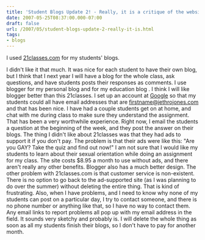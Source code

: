 ```yaml
---
title: 'Student Blogs Update 2! - Really, it is a critique of the website that I am using for the student blogs'
date: 2007-05-25T08:37:00.000-07:00
draft: false
url: /2007/05/student-blogs-update-2-really-it-is.html
tags: 
- blogs
---
```


I used [21classes.com](http://mrjonesenglish.21classes.com) for my students' blogs.  
  
I didn't like it that much. It was nice for each student to have their own blog, but I think that I next year I will have a blog for the whole class, ask questions, and have students posts their responses as comments. I use blogger for my personal blog and for my education blog . I think I will like blogger better than this 21classes. I set up an account at [Google](http://www.blogger.com/partnerpage.google.com/jethrojones.com) so that my students could all have email addresses that are firstname@jethrojones.com and that has been nice. I have had a couple students get on at home, and chat with me during class to make sure they understand the assignment. That has been a very worthwhile experience. Right now, I email the students a question at the beginning of the week, and they post the answer on their blogs. The thing I didn't like about 21classes was that they had ads to support it if you don't pay. The problem is that their ads were like this: "Are you GAY? Take the quiz and find out now!" I am not sure that I would like my students to learn about their sexual orientation while doing an assignment for my class. The site costs $8.95 a month to use without ads, and there aren't really any other benefits. Blogger also has a much better design. The other problem with 21classes.com is that customer service is non-existent. There is no option to go back to the ad-supported site (as I was planning to do over the summer) without deleting the entire thing. That is kind of frustrating. Also, when I have problems, and I need to know why none of my students can post on a particular day, I try to contact someone, and there is no phone number or anything like that, so I have no way to contact them. Any email links to report problems all pop up with my email address in the field. It sounds very sketchy and probably is. I will delete the whole thing as soon as all my students finish their blogs, so I don't have to pay for another month.
